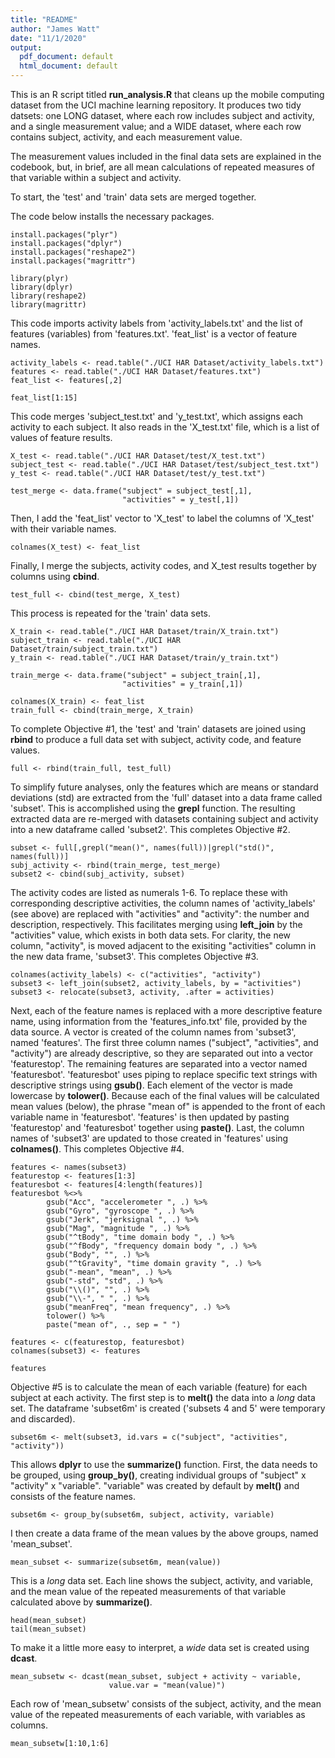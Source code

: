 ```yaml
---
title: "README"
author: "James Watt"
date: "11/1/2020"
output:
  pdf_document: default
  html_document: default
---
```

This is an R script titled **run_analysis.R** that cleans up the mobile computing dataset from the UCI machine learning repository. It produces two tidy datsets: one LONG dataset, where each row includes subject and activity, and a single measurement value; and a WIDE dataset, where each row contains subject, activity, and each measurement value.

The measurement values included in the final data sets are explained in the codebook, but, in brief, are all mean calculations of repeated measures of that variable within a subject and activity.

To start, the 'test' and 'train' data sets are merged together.

The code below installs the necessary packages.

```{r eval=FALSE}
install.packages("plyr")
install.packages("dplyr")
install.packages("reshape2")
install.packages("magrittr")
```
```{r message=FALSE, warning=FALSE}
library(plyr)
library(dplyr)
library(reshape2)
library(magrittr)
```

This code imports activity labels from 'activity_labels.txt' and the list of features (variables) from 'features.txt'. 'feat_list' is a vector of feature names.

```{r}
activity_labels <- read.table("./UCI HAR Dataset/activity_labels.txt")
features <- read.table("./UCI HAR Dataset/features.txt")
feat_list <- features[,2]
```
```{r}
feat_list[1:15]
```

This code merges 'subject_test.txt' and 'y_test.txt', which assigns each activity to each subject. It also reads in the 'X_test.txt' file, which is a list of values of feature results.

```{r}
X_test <- read.table("./UCI HAR Dataset/test/X_test.txt")
subject_test <- read.table("./UCI HAR Dataset/test/subject_test.txt")
y_test <- read.table("./UCI HAR Dataset/test/y_test.txt")

test_merge <- data.frame("subject" = subject_test[,1],
                         "activities" = y_test[,1])
```

Then, I add the 'feat_list' vector to 'X_test' to label the columns of 'X_test' with their variable names.

```{r}
colnames(X_test) <- feat_list
```

Finally, I merge the subjects, activity codes, and X_test results together by columns using **cbind**.

```{r}
test_full <- cbind(test_merge, X_test)
```

This process is repeated for the 'train' data sets.

```{r}
X_train <- read.table("./UCI HAR Dataset/train/X_train.txt")
subject_train <- read.table("./UCI HAR Dataset/train/subject_train.txt")
y_train <- read.table("./UCI HAR Dataset/train/y_train.txt")

train_merge <- data.frame("subject" = subject_train[,1],
                         "activities" = y_train[,1])

colnames(X_train) <- feat_list
train_full <- cbind(train_merge, X_train)
```

To complete Objective #1, the 'test' and 'train' datasets are joined using **rbind** to produce a full data set with subject, activity code, and feature values.

```{r}
full <- rbind(train_full, test_full)
```

To simplify future analyses, only the features which are means or standard deviations (std) are extracted from the 'full' dataset into a data frame called 'subset'. This is accomplished using the **grepl** function. The resulting extracted data are re-merged with datasets containing subject and activity into a new dataframe called 'subset2'. This completes Objective #2.

```{r}
subset <- full[,grepl("mean()", names(full))|grepl("std()", names(full))]
subj_activity <- rbind(train_merge, test_merge)
subset2 <- cbind(subj_activity, subset)
```

The activity codes are listed as numerals 1-6. To replace these with corresponding descriptive activities, the column names of 'activity_labels' (see above) are replaced with "activities" and "activity": the number and description, respectively. This facilitates merging using **left_join** by the "activities" value, which exists in both data sets. For clarity, the new column, "activity", is moved adjacent to the exisiting "activities" column in the new data frame, 'subset3'. This completes Objective #3.

```{r}
colnames(activity_labels) <- c("activities", "activity")
subset3 <- left_join(subset2, activity_labels, by = "activities")
subset3 <- relocate(subset3, activity, .after = activities)
```

Next, each of the feature names is replaced with a more descriptive feature name, using information from the 'features_info.txt' file, provided by the data source. A vector is created of the column names from 'subset3', named 'features'. The first three column names ("subject", "activities", and "activity") are already descriptive, so they are separated out into a vector 'featurestop'. The remaining features are separated into a vector named 'featuresbot'. 'featuresbot' uses piping to replace specific text strings with descriptive strings using **gsub()**. Each element of the vector is made lowercase by **tolower()**. Because each of the final values will be calculated mean values (below), the phrase "mean of" is appended to the front of each variable name in 'featuresbot'. 'features' is then updated by pasting 'featurestop' and 'featuresbot' together using **paste()**. Last, the column names of 'subset3' are updated to those created in 'features' using **colnames()**. This completes Objective #4. 

```{r}
features <- names(subset3)
featurestop <- features[1:3]
featuresbot <- features[4:length(features)]
featuresbot %<>%
        gsub("Acc", "accelerometer ", .) %>%
        gsub("Gyro", "gyroscope ", .) %>%
        gsub("Jerk", "jerksignal ", .) %>% 
        gsub("Mag", "magnitude ", .) %>%
        gsub("^tBody", "time domain body ", .) %>%
        gsub("^fBody", "frequency domain body ", .) %>%
        gsub("Body", "", .) %>%
        gsub("^tGravity", "time domain gravity ", .) %>%
        gsub("-mean", "mean", .) %>%
        gsub("-std", "std", .) %>%
        gsub("\\()", "", .) %>%
        gsub("\\-", " ", .) %>%
        gsub("meanFreq", "mean frequency", .) %>%
        tolower() %>%
        paste("mean of", ., sep = " ")

features <- c(featurestop, featuresbot)
colnames(subset3) <- features
```
```{r}
features
```

Objective #5 is to calculate the mean of each variable (feature) for each subject at each activity. The first step is to **melt()** the data into a *long* data set. The dataframe 'subset6m' is created ('subsets 4 and 5' were temporary and discarded).

```{r}
subset6m <- melt(subset3, id.vars = c("subject", "activities", "activity"))
```

This allows **dplyr** to use the **summarize()** function. First, the data needs to be grouped, using **group_by()**, creating individual groups of "subject" x "activity" x "variable". "variable" was created by default by **melt()** and consists of the feature names. 

```{r}
subset6m <- group_by(subset6m, subject, activity, variable)
```

I then create a data frame of the mean values by the above groups, named 'mean_subset'.

```{r message=FALSE, warning=FALSE}
mean_subset <- summarize(subset6m, mean(value)) 
```

This is a *long* data set. Each line shows the subject, activity, and variable, and the mean value of the repeated measurements of that variable calculated above by **summarize()**. 

```{r}
head(mean_subset)
tail(mean_subset)
```


To make it a little more easy to interpret, a *wide* data set is created using **dcast**.

```{r}
mean_subsetw <- dcast(mean_subset, subject + activity ~ variable,
                      value.var = "mean(value)")
```

Each row of 'mean_subsetw' consists of the subject, activity, and the mean value of the repeated measurements of each variable, with variables as columns. 

```{r}
mean_subsetw[1:10,1:6]
```





